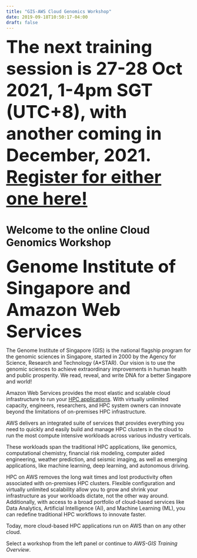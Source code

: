 ```yaml
---
title: "GIS-AWS Cloud Genomics Workshop"
date: 2019-09-18T10:50:17-04:00
draft: false
---
```

<font size="200">**The next training session is 27-28 Oct 2021, 1-4pm SGT (UTC+8), with another coming in December, 2021. [Register for either one here!](https://lnkd.in/gVSp3MC9/)**</font>

# Welcome to the online Cloud Genomics Workshop
**<font size="30">Genome Institute of Singapore and Amazon Web Services</font>**

The Genome Institute of Singapore (GIS) is the national flagship program for the genomic sciences in Singapore, started in 2000 by the Agency for Science, Research and Technology (A*STAR). Our vision is to use the genomic sciences to achieve extraordinary improvements in human health and public prosperity. We read, reveal, and write DNA for a better Singapore and world!

Amazon Web Services provides the most elastic and scalable cloud infrastructure to run your [HPC applications](https://aws.amazon.com/hpc/). With virtually unlimited capacity, engineers, researchers, and HPC system owners can innovate beyond the limitations of on-premises HPC infrastructure.

AWS delivers an integrated suite of services that provides everything you need to quickly and easily build and manage HPC clusters in the cloud to run the most compute intensive workloads across various industry verticals.

These workloads span the traditional HPC applications, like genomics, computational chemistry, financial risk modeling, computer aided engineering, weather prediction, and seismic imaging, as well as emerging applications, like machine learning, deep learning, and autonomous driving.

HPC on AWS removes the long wait times and lost productivity often associated with on-premises HPC clusters. Flexible configuration and virtually unlimited scalability allow you to grow and shrink your infrastructure as your workloads dictate, not the other way around. Additionally, with access to a broad portfolio of cloud-based services like Data Analytics, Artificial Intelligence (AI), and Machine Learning (ML), you can redefine traditional HPC workflows to innovate faster.

Today, more cloud-based HPC applications run on AWS than on any other cloud.

Select a workshop from the left panel or continue to *AWS-GIS Training Overview*.
